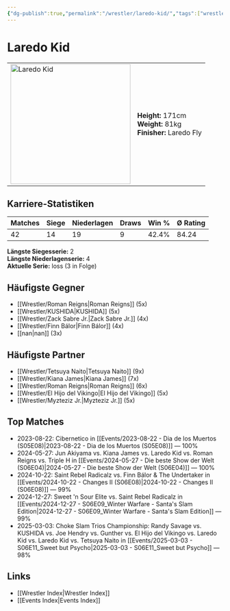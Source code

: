```yaml
---
{"dg-publish":true,"permalink":"/wrestler/laredo-kid/","tags":["wrestler"],"noteIcon":"","created":"2025-08-11T09:33:19.853+02:00"}
---
```



# Laredo Kid

<table>
<tr>
<td><img src="Laredo Kid.png" width="280" alt="Laredo Kid"></td>
<td>
<b>Height:</b> 171cm<br>
<b>Weight:</b> 81kg<br>
<b>Finisher:</b> Laredo Fly<br>
</td>
</tr>
</table>

## Karriere-Statistiken

| Matches | Siege | Niederlagen | Draws | Win % | Ø Rating |
|---------|-------|-------------|-------|-------|-----------|
| 42 | 14 | 19 | 9 | 42.4% | 84.24 |

**Längste Siegesserie:** 2<br>**Längste Niederlagenserie:** 4<br>**Aktuelle Serie:** loss (3 in Folge)


## Häufigste Gegner
- [[Wrestler/Roman Reigns\|Roman Reigns]] (5x)
- [[Wrestler/KUSHIDA\|KUSHIDA]] (5x)
- [[Wrestler/Zack Sabre Jr.\|Zack Sabre Jr.]] (4x)
- [[Wrestler/Finn Bálor\|Finn Bálor]] (4x)
- [[nan\|nan]] (3x)

## Häufigste Partner
- [[Wrestler/Tetsuya Naito\|Tetsuya Naito]] (9x)
- [[Wrestler/Kiana James\|Kiana James]] (7x)
- [[Wrestler/Roman Reigns\|Roman Reigns]] (6x)
- [[Wrestler/El Hijo del Vikingo\|El Hijo del Vikingo]] (5x)
- [[Wrestler/Myzteziz Jr.\|Myzteziz Jr.]] (5x)

## Top Matches
- 2023-08-22: Cibernetico in [[Events/2023-08-22 - Dia de los Muertos (S05E08)\|2023-08-22 - Dia de los Muertos (S05E08)]] — 100%
- 2024-05-27: Jun Akiyama vs. Kiana James vs. Laredo Kid vs. Roman Reigns vs. Triple H in [[Events/2024-05-27 - Die beste Show der Welt (S06E04)\|2024-05-27 - Die beste Show der Welt (S06E04)]] — 100%
- 2024-10-22: Saint Rebel Radicalz vs. Finn Bálor & The Undertaker in [[Events/2024-10-22 - Changes II (S06E08)\|2024-10-22 - Changes II (S06E08)]] — 99%
- 2024-12-27: Sweet 'n Sour Elite vs. Saint Rebel Radicalz in [[Events/2024-12-27 - S06E09_Winter Warfare - Santa's Slam Edition\|2024-12-27 - S06E09_Winter Warfare - Santa's Slam Edition]] — 99%
- 2025-03-03: Choke Slam Trios Championship: Randy Savage vs. KUSHIDA vs. Joe Hendry vs. Gunther vs. El Hijo del Vikingo vs. Laredo Kid vs. Laredo Kid vs. Tetsuya Naito in [[Events/2025-03-03 - S06E11_Sweet but Psycho\|2025-03-03 - S06E11_Sweet but Psycho]] — 98%

## Links
- [[Wrestler Index\|Wrestler Index]]
- [[Events Index\|Events Index]]
